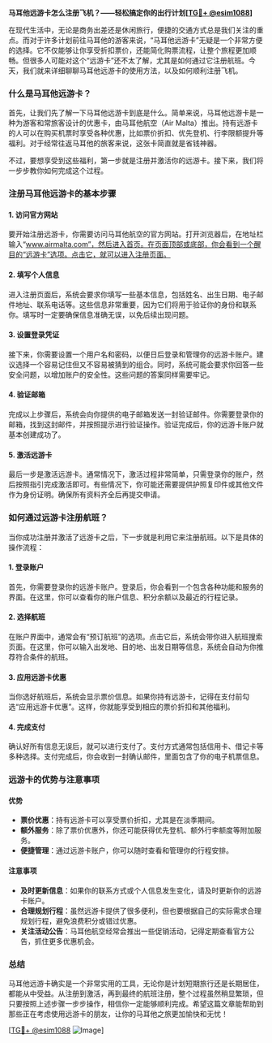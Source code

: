 **马耳他远游卡怎么注册飞机？——轻松搞定你的出行计划[[TG💪+ @esim1088](https://t.me/s/esim1088)]**

在现代生活中，无论是商务出差还是休闲旅行，便捷的交通方式总是我们关注的重点。而对于许多计划前往马耳他的游客来说，“马耳他远游卡”无疑是一个非常方便的选择。它不仅能够让你享受折扣票价，还能简化购票流程，让整个旅程更加顺畅。但很多人可能对这个“远游卡”还不太了解，尤其是如何通过它注册航班。今天，我们就来详细聊聊马耳他远游卡的使用方法，以及如何顺利注册飞机。

### 什么是马耳他远游卡？

首先，让我们先了解一下马耳他远游卡到底是什么。简单来说，马耳他远游卡是一种为游客和常旅客设计的优惠卡，由马耳他航空（Air Malta）推出。持有远游卡的人可以在购买机票时享受各种优惠，比如票价折扣、优先登机、行李限额提升等福利。对于经常往返马耳他的旅客来说，这张卡简直就是省钱神器。

不过，要想享受到这些福利，第一步就是注册并激活你的远游卡。接下来，我们将一步步教你如何完成这个过程。

### 注册马耳他远游卡的基本步骤

#### 1. 访问官方网站

要开始注册远游卡，你需要访问马耳他航空的官方网站。打开浏览器后，在地址栏输入“www.airmalta.com”，然后进入首页。在页面顶部或底部，你会看到一个醒目的“远游卡”选项。点击它，就可以进入注册页面。

#### 2. 填写个人信息

进入注册页面后，系统会要求你填写一些基本信息，包括姓名、出生日期、电子邮件地址、联系电话等。这些信息非常重要，因为它们将用于验证你的身份和联系你。填写时一定要确保信息准确无误，以免后续出现问题。

#### 3. 设置登录凭证

接下来，你需要设置一个用户名和密码，以便日后登录和管理你的远游卡账户。建议选择一个容易记住但又不容易被猜到的组合。同时，系统可能会要求你回答一些安全问题，以增加账户的安全性。这些问题的答案同样需要牢记。

#### 4. 验证邮箱

完成以上步骤后，系统会向你提供的电子邮箱发送一封验证邮件。你需要登录你的邮箱，找到这封邮件，并按照提示进行验证操作。验证完成后，你的远游卡账户就基本创建成功了。

#### 5. 激活远游卡

最后一步是激活远游卡。通常情况下，激活过程非常简单，只需登录你的账户，然后按照指引完成激活即可。有些情况下，你可能还需要提供护照复印件或其他文件作为身份证明。确保所有资料齐全后再提交申请。

### 如何通过远游卡注册航班？

当你成功注册并激活了远游卡之后，下一步就是利用它来注册航班。以下是具体的操作流程：

#### 1. 登录账户

首先，你需要登录你的远游卡账户。登录后，你会看到一个包含各种功能和服务的界面。在这里，你可以查看你的账户信息、积分余额以及最近的行程记录。

#### 2. 选择航班

在账户界面中，通常会有“预订航班”的选项。点击它后，系统会带你进入航班搜索页面。在这里，你可以输入出发地、目的地、出发日期等信息，系统会自动为你推荐符合条件的航班。

#### 3. 应用远游卡优惠

当你选好航班后，系统会显示票价信息。如果你持有远游卡，记得在支付前勾选“应用远游卡优惠”。这样，你就能享受到相应的票价折扣和其他福利。

#### 4. 完成支付

确认好所有信息无误后，就可以进行支付了。支付方式通常包括信用卡、借记卡等多种选择。支付完成后，你会收到一封确认邮件，里面包含了你的电子机票信息。

### 远游卡的优势与注意事项

#### 优势

- **票价优惠**：持有远游卡可以享受票价折扣，尤其是在淡季期间。
- **额外服务**：除了票价优惠外，你还可能获得优先登机、额外行李额度等附加服务。
- **便捷管理**：通过远游卡账户，你可以随时查看和管理你的行程安排。

#### 注意事项

- **及时更新信息**：如果你的联系方式或个人信息发生变化，请及时更新你的远游卡账户。
- **合理规划行程**：虽然远游卡提供了很多便利，但也要根据自己的实际需求合理规划行程，避免浪费积分或错过优惠。
- **关注活动公告**：马耳他航空经常会推出一些促销活动，记得定期查看官方公告，抓住更多优惠机会。

### 总结

马耳他远游卡确实是一个非常实用的工具，无论你是计划短期旅行还是长期居住，都能从中受益。从注册到激活，再到最终的航班注册，整个过程虽然稍显繁琐，但只要按照上述步骤一步步操作，相信你一定能够顺利完成。希望这篇文章能帮助到那些正在考虑使用远游卡的朋友，让你的马耳他之旅更加愉快和无忧！

[[TG💪+ @esim1088](https://t.me/s/esim1088) ![Image](https://i.postimg.cc/4NQfJmqS/Snipaste-2025-05-13-00-14-12.png)]